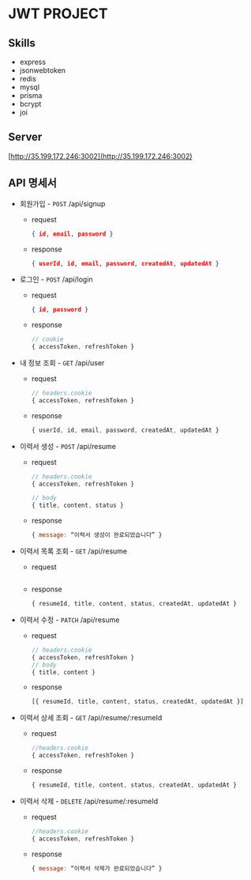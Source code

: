 # JWT PROJECT

## Skills

- express
- jsonwebtoken
- redis
- mysql
- prisma
- bcrypt
- joi

## Server
[http://35.199.172.246:3002](http://35.199.172.246:3002)

## API 명세서

- 회원가입 - `POST` /api/signup

  - request
    ```json
    { id, email, password }
    ```
  - response
    ```json
    { userId, id, email, password, createdAt, updatedAt }
    ```

- 로그인 - `POST` /api/login

  - request
    ```json
    { id, password }
    ```
  - response

    ```js
    // cookie
    { accessToken, refreshToken }
    ```

- 내 정보 조회 - `GET` /api/user

  - request

    ```js
    // headers.cookie
    { accessToken, refreshToken }
    ```

  - response
    ```js
    { userId, id, email, password, createdAt, updatedAt }
    ```

- 이력서 생성 - `POST` /api/resume

  - request
    ```js
    // headers.cookie
    { accessToken, refreshToken }

    // body
    { title, content, status }
    ```
  - response
    ```js
    { message: “이력서 생성이 완료되었습니다” }
    ```

- 이력서 목록 조회 - `GET` /api/resume

  - request
    ```js

    ```
  - response
    ```js
    { resumeId, title, content, status, createdAt, updatedAt }
    ```

- 이력서 수정 - `PATCH` /api/resume

  - request
    ```js
    // headers.cookie
    { accessToken, refreshToken }
    // body
    { title, content }
    ```
  - response
    ```js
    [{ resumeId, title, content, status, createdAt, updatedAt }]
    ```

- 이력서 상세 조회 - `GET` /api/resume/:resumeId

  - request
    ```js
    //headers.cookie
    { accessToken, refreshToken }
    ```
  - response
    ```js
    { resumeId, title, content, status, createdAt, updatedAt }
    ```

- 이력서 삭제 - `DELETE` /api/resume/:resumeId
  - request
    ```js
    //headers.cookie
    { accessToken, refreshToken }
    ```
  - response
    ```js
    { message: “이력서 삭제가 완료되었습니다” }
    ```
